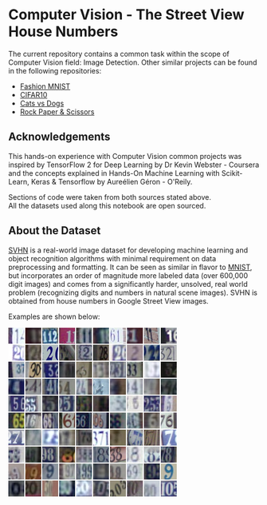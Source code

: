 # Computer Vision - The Street View House Numbers
The current repository contains a common task within the scope of Computer Vision field: Image Detection. Other similar projects can be found in the following repositories:

- [Fashion MNIST](https://github.com/UribeAlejandro/ComputerVision_FashionMNIST)
- [CIFAR10](https://github.com/UribeAlejandro/ComputerVision_CIFAR10)
- [Cats vs Dogs](https://github.com/UribeAlejandro/ComputerVision_Cats_vs_Dogs)
- [Rock Paper &amp; Scissors](https://github.com/UribeAlejandro/ComputerVision_Rock_Paper_or_Scissors)
## Acknowledgements
This hands-on experience with Computer Vision common projects was inspired by TensorFlow 2 for Deep Learning by Dr Kevin Webster - Coursera and the concepts explained in Hands-On Machine Learning with Scikit-Learn, Keras & Tensorflow by Aureélien Géron - O'Reily.

Sections of code were taken from both sources stated above.  
All the datasets used along this notebook are open sourced.
## About the Dataset
[SVHN](http://ufldl.stanford.edu/housenumbers/) is a real-world image dataset for developing machine learning and object recognition algorithms with minimal requirement on data preprocessing and formatting. It can be seen as similar in flavor to [MNIST](https://github.com/UribeAlejandro/ComputerVision_MNIST), but incorporates an order of magnitude more labeled data (over 600,000 digit images) and comes from a significantly harder, unsolved, real world problem (recognizing digits and numbers in natural scene images). SVHN is obtained from house numbers in Google Street View images.

Examples are shown below:

![SVHN](./public/img/SVHN.png)